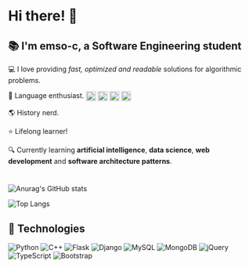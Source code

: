 # Hi there! :wave:

## :books: I'm emso-c, a Software Engineering student

:computer: I love providing *fast, optimized and readable* solutions for algorithmic problems.

:book: Language enthusiast.
<span>
  <img align="center" width=20 height=20 alt="portfolio_view" src="https://emojipedia-us.s3.dualstack.us-west-1.amazonaws.com/thumbs/160/twitter/282/flag-united-kingdom_1f1ec-1f1e7.png">
  <img align="center" width=20 height=20 alt="portfolio_view" src="https://emojipedia-us.s3.dualstack.us-west-1.amazonaws.com/thumbs/160/twitter/281/flag-japan_1f1ef-1f1f5.png">
  <img align="center" width=20 height=20 alt="portfolio_view" src="https://emojipedia-us.s3.dualstack.us-west-1.amazonaws.com/thumbs/160/twitter/281/flag-turkey_1f1f9-1f1f7.png">
  <img align="center" width=20 height=20 alt="portfolio_view" src="https://emojipedia-us.s3.dualstack.us-west-1.amazonaws.com/thumbs/160/twitter/281/flag-spain_1f1ea-1f1f8.png">
</span>

:earth_americas: History nerd.

:star: Lifelong learner!

:mag: Currently learning **artificial intelligence**, **data science**, **web development** and **software architecture patterns**.

#

![Anurag's GitHub stats](https://github-readme-stats.vercel.app/api?username=emso-c&show_icons=true&theme=gruvbox&count_private=true)

![Top Langs](https://github-readme-stats.vercel.app/api/top-langs/?username=emso-c&layout=compact&theme=gruvbox)


## 🚀 Technologies

![Python](https://img.shields.io/badge/python-3670A0?style=for-the-badge&logo=python&logoColor=ffdd54)
![C++](https://img.shields.io/badge/c++-%2300599C.svg?style=for-the-badge&logo=c%2B%2B&logoColor=white)
![Flask](https://img.shields.io/badge/flask-%23000.svg?style=for-the-badge&logo=flask&logoColor=white)
![Django](https://img.shields.io/badge/django-%23092E20.svg?style=for-the-badge&logo=django&logoColor=white)
![MySQL](https://img.shields.io/badge/mysql-%2300f.svg?style=for-the-badge&logo=mysql&logoColor=white)
![MongoDB](https://img.shields.io/badge/MongoDB-%234ea94b.svg?style=for-the-badge&logo=mongodb&logoColor=white)
![jQuery](https://img.shields.io/badge/jquery-%230769AD.svg?style=for-the-badge&logo=jquery&logoColor=white)
![TypeScript](https://img.shields.io/badge/typescript-%23007ACC.svg?style=for-the-badge&logo=typescript&logoColor=white)
![Bootstrap](https://img.shields.io/badge/bootstrap-%23563D7C.svg?style=for-the-badge&logo=bootstrap&logoColor=white)

